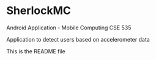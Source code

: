 # SherlockMC
Android Application - Mobile Computing CSE 535

Application to detect users based on accelerometer data 

This is the README file
